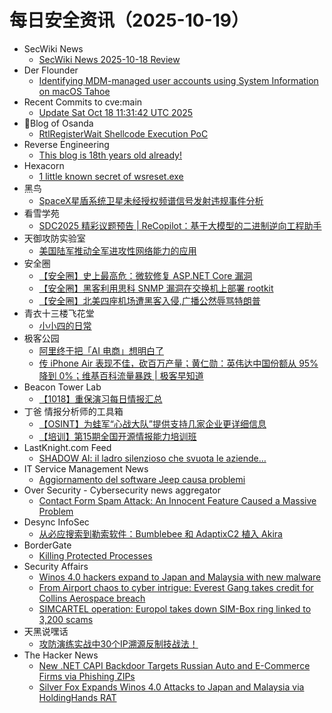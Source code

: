 # 每日安全资讯（2025-10-19）

- SecWiki News
  - [SecWiki News 2025-10-18 Review](http://www.sec-wiki.com/?2025-10-18)
- Der Flounder
  - [Identifying MDM-managed user accounts using System Information on macOS Tahoe](https://derflounder.wordpress.com/2025/10/18/identifying-mdm-managed-user-accounts-using-system-information-on-macos-tahoe/)
- Recent Commits to cve:main
  - [Update Sat Oct 18 11:31:42 UTC 2025](https://github.com/trickest/cve/commit/e8eea7affb8bc5533f681b306b7b507d52b0ec5c)
- 🔐Blog of Osanda
  - [RtlRegisterWait Shellcode Execution PoC](https://osandamalith.com/2025/10/18/rtlregisterwait-shellcode-execution-poc/)
- Reverse Engineering
  - [This blog is 18th years old already!](https://reverse.put.as/2025/10/18/18yearsold/)
- Hexacorn
  - [1 little known secret of wsreset.exe](https://www.hexacorn.com/blog/2025/10/18/1-little-known-secret-of-wsreset-exe/)
- 黑鸟
  - [SpaceX星盾系统卫星未经授权频谱信号发射违规事件分析](https://mp.weixin.qq.com/s?__biz=MzAxOTM1MDQ1NA==&mid=2451183059&idx=1&sn=233bb543abe39857cfa2a76460b9d52b)
- 看雪学苑
  - [SDC2025 精彩议题预告 | ReCopilot：基于大模型的二进制逆向工程助手](https://mp.weixin.qq.com/s?__biz=MjM5NTc2MDYxMw==&mid=2458602011&idx=1&sn=c4e96b0c23fd41390b9ef21c4801b6dc)
- 天御攻防实验室
  - [美国陆军推动全军进攻性网络能力的应用](https://mp.weixin.qq.com/s?__biz=MzU0MzgyMzM2Nw==&mid=2247486548&idx=1&sn=fa2b9cc61723bbe3437fa28b1c162a05)
- 安全圈
  - [【安全圈】史上最高危：微软修复 ASP.NET Core 漏洞](https://mp.weixin.qq.com/s?__biz=MzIzMzE4NDU1OQ==&mid=2652072273&idx=1&sn=7b50c69ca8fac5d7c27d667f3c6e26c0)
  - [【安全圈】黑客利用思科 SNMP 漏洞在交换机上部署 rootkit](https://mp.weixin.qq.com/s?__biz=MzIzMzE4NDU1OQ==&mid=2652072273&idx=2&sn=1f382471889e81a7e2f2c036582b8909)
  - [【安全圈】北美四座机场遭黑客入侵,广播公然辱骂特朗普](https://mp.weixin.qq.com/s?__biz=MzIzMzE4NDU1OQ==&mid=2652072273&idx=3&sn=702933eacef49fab97585ca058931765)
- 青衣十三楼飞花堂
  - [小小四的日常](https://mp.weixin.qq.com/s?__biz=MzUzMjQyMDE3Ng==&mid=2247488711&idx=1&sn=3801f5ac6944ef1118535bd33eb31f06)
- 极客公园
  - [阿里终于把「AI 电商」想明白了](https://mp.weixin.qq.com/s?__biz=MTMwNDMwODQ0MQ==&mid=2653088656&idx=1&sn=c23eec4c856df743dcbfb6fbad7b90f4)
  - [传 iPhone Air 表现不佳，砍百万产量；黄仁勋：英伟达中国份额从 95% 降到 0%；维基百科流量暴跌 | 极客早知道](https://mp.weixin.qq.com/s?__biz=MTMwNDMwODQ0MQ==&mid=2653088648&idx=1&sn=f72071cc8bc0bacfe4fcc481936a5b7f)
- Beacon Tower Lab
  - [【1018】重保演习每日情报汇总](https://mp.weixin.qq.com/s?__biz=MzkyNzcxNTczNA==&mid=2247487863&idx=1&sn=2277215a2540507e341aeb5c2a17bc9d)
- 丁爸 情报分析师的工具箱
  - [【OSINT】为蛙军“心战大队”提供支持几家企业更详细信息](https://mp.weixin.qq.com/s?__biz=MzI2MTE0NTE3Mw==&mid=2651152547&idx=1&sn=9fea265567d7239cb318a046490bf7c4)
  - [【培训】第15期全国开源情报能力培训班](https://mp.weixin.qq.com/s?__biz=MzI2MTE0NTE3Mw==&mid=2651152547&idx=2&sn=dbe079a046a8b8ccb144fea70dc2be62)
- LastKnight.com Feed
  - [SHADOW AI: il ladro silenzioso che svuota le aziende…](https://mgpf.it/2025/10/18/shadow-ai-il-ladro-silenzioso-che-svuota-le-aziende.html)
- IT Service Management News
  - [Aggiornamento del software Jeep causa problemi](http://blog.cesaregallotti.it/2025/10/aggiornamento-del-software-jeep-causa.html)
- Over Security - Cybersecurity news aggregator
  - [Contact Form Spam Attack: An Innocent Feature Caused a Massive Problem](https://blog.sucuri.net/2025/10/contact-form-spam-attack-an-innocent-feature-caused-a-massive-problem.html)
- Desync InfoSec
  - [从必应搜索到勒索软件：Bumblebee 和 AdaptixC2 植入 Akira](https://mp.weixin.qq.com/s?__biz=MzkzMDE3ODc1Mw==&mid=2247489473&idx=1&sn=ec8eb0aec4e26a4c5fc38941a971ac57)
- BorderGate
  - [Killing Protected Processes](https://www.bordergate.co.uk/killing-protected-processes/)
- Security Affairs
  - [Winos 4.0 hackers expand to Japan and Malaysia with new malware](https://securityaffairs.com/183580/security/winos-4-0-hackers-expand-to-japan-and-malaysia-with-new-malware.html)
  - [From Airport chaos to cyber intrigue: Everest Gang takes credit for Collins Aerospace breach](https://securityaffairs.com/183567/breaking-news/from-airport-chaos-to-cyber-intrigue-everest-gang-takes-credit-for-collins-aerospace-breach.html)
  - [SIMCARTEL operation: Europol takes down SIM-Box ring linked to 3,200 scams](https://securityaffairs.com/183556/security/simcartel-operation-europol-takes-down-sim-box-ring-linked-to-3200-scams.html)
- 天黑说嘿话
  - [攻防演练实战中30个IP溯源反制技战法！](https://mp.weixin.qq.com/s?__biz=MzI5NTQ5MTAzMA==&mid=2247484729&idx=1&sn=238acdb30b6c36f58f89c1c836afeef9)
- The Hacker News
  - [New .NET CAPI Backdoor Targets Russian Auto and E-Commerce Firms via Phishing ZIPs](https://thehackernews.com/2025/10/new-net-capi-backdoor-targets-russian.html)
  - [Silver Fox Expands Winos 4.0 Attacks to Japan and Malaysia via HoldingHands RAT](https://thehackernews.com/2025/10/silver-fox-expands-winos-40-attacks-to.html)
